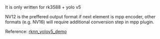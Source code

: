
It is only written for rk3588 + yolo v5

NV12 is the preffered output format if next element is mpp encoder, other formats (e.g. NV16) will require additional conversion step in mpp plugin.

Reference:
[rknn_yolov5_demo](https://github.com/airockchip/rknn-toolkit2/tree/master/rknpu2/examples/rknn_yolov5_demo)
